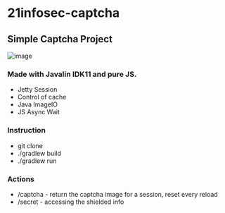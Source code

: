 # 21infosec-captcha

## Simple Captcha Project
![image](https://user-images.githubusercontent.com/11556527/118223200-7fba6600-b4b3-11eb-9fc9-6220d607e684.png)

### Made with Javalin IDK11 and pure JS.
- Jetty Session
- Control of cache
- Java ImageIO
- JS Async Wait

### Instruction
- git clone
- ./gradlew build
- ./gradlew run

### Actions
- /captcha - return the captcha image for a session, reset every reload
- /secret - accessing the shielded info
